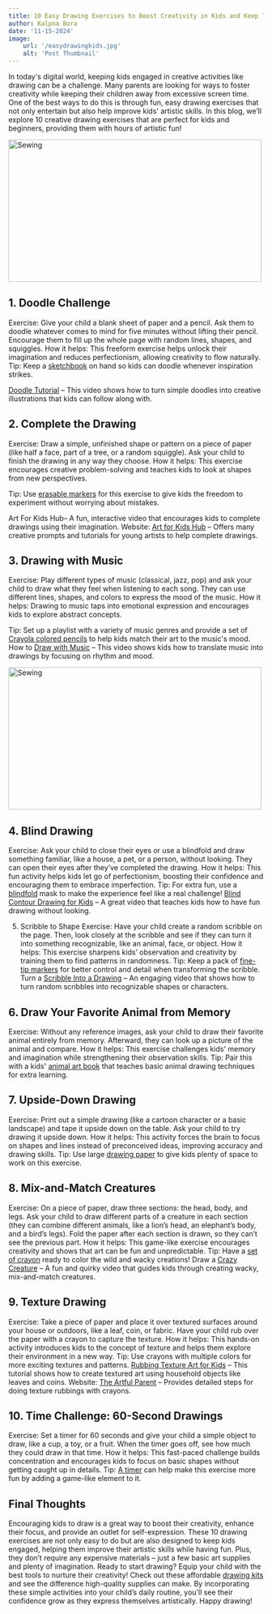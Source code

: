 ```yaml
---
title: 10 Easy Drawing Exercises to Boost Creativity in Kids and Keep Them Engaged
author: Kalpna Bora
date: '11-15-2024'
image:
    url: '/easydrawingkids.jpg'
    alt: 'Post Thumbnail'
---
```


In today's digital world, keeping kids engaged in creative activities like drawing can be a challenge.
Many parents are looking for ways to foster creativity while keeping their children away from excessive screen time. 
One of the best ways to do this is through fun, easy drawing exercises that not only entertain but also help improve kids' 
artistic skills. In this blog, we’ll explore 10 creative drawing exercises that are perfect for kids and beginners, 
providing them with hours of artistic fun!

<div class="center">
  <img class="pro-img" width="500px" height="281" src="/easydrawingkids.jpg" alt="Sewing" />
</div>

## 1. Doodle Challenge

Exercise: Give your child a blank sheet of paper and a pencil. Ask them to doodle whatever comes to mind for five minutes without lifting their pencil. Encourage them to fill up the whole page with random lines, shapes, and squiggles.
How it helps: This freeform exercise helps unlock their imagination and reduces perfectionism, allowing creativity to flow naturally.
Tip: Keep a [sketchbook](https://amzn.to/4eWrlgX) on hand so kids can doodle whenever inspiration strikes.

[Doodle Tutorial](https://youtu.be/EGLXOVhxLco?si=QcvW0K-jj-NOW6LU) – This video shows how to turn simple doodles into creative illustrations that kids can follow along with.

## 2. Complete the Drawing
Exercise: Draw a simple, unfinished shape or pattern on a piece of paper (like half a face, part of a tree, or a random squiggle). Ask your child to finish the drawing in any way they choose.
How it helps: This exercise encourages creative problem-solving and teaches kids to look at shapes from new perspectives.

Tip: Use [erasable markers](https://amzn.to/3Yn2cVk) for this exercise to give kids the freedom to experiment without worrying about mistakes.

Art For Kids Hub– A fun, interactive video that encourages kids to complete drawings using their imagination.
Website: [Art for Kids Hub](https://youtu.be/xJlm8SyR6Y8?si=NKyIWzYxX08rpCOM) – Offers many creative prompts and tutorials for young 
artists to help complete drawings.

## 3. Drawing with Music
Exercise: Play different types of music (classical, jazz, pop) and ask your child to draw what they feel when listening to each song. 
They can use different lines, shapes, and colors to express the mood of the music.
How it helps: Drawing to music taps into emotional expression and encourages kids to explore abstract concepts.

Tip: Set up a playlist with a variety of music genres and provide a set of [Crayola colored pencils](https://amzn.to/3YF9nKg)
to help kids match their art
to the music's mood.
How to [Draw with Music](https://youtu.be/aOGSykgrYwk?si=_N7YIHNaoTyIxv16) – This video shows kids how to translate music into drawings by focusing on rhythm and mood.

<div class="center">
  <img class="pro-img" width="500px" height="281" src="/easydrawingkids2.jpg" alt="Sewing" />
</div>

## 4. Blind Drawing
Exercise: Ask your child to close their eyes or use a blindfold and draw something familiar, like a house, a pet, or a person, 
without looking. They can open their eyes after they’ve completed the drawing.
How it helps: This fun activity helps kids let go of perfectionism, boosting their confidence and encouraging them to embrace
imperfection.
Tip: For extra fun, use a [blindfold](https://amzn.to/3BQQRFx) mask to make the experience feel like a real challenge!
[Blind Contour Drawing for Kids](https://youtu.be/K_Y9mPn9F38?si=PGjwW0zeBgtr2Oig) – A great video that teaches kids how to have fun 
drawing without looking.

5. Scribble to Shape
Exercise: Have your child create a random scribble on the page. Then, look closely at the scribble and see if they can turn it
into something recognizable, like an animal, face, or object.
How it helps: This exercise sharpens kids’ observation and creativity by training them to find patterns in randomness.
Tip: Keep a pack of [fine-tip markers](https://amzn.to/4f1XYde) for better control and detail when transforming the
scribble.
Turn a [Scribble Into a Drawing](https://youtu.be/9UTU7wM-BLI?si=KIdtC3rRLiBfh8CY) – An engaging video that shows how to turn random
scribbles into recognizable shapes or characters.

## 6. Draw Your Favorite Animal from Memory
Exercise: Without any reference images, ask your child to draw their favorite animal entirely from memory. Afterward, 
they can look up a picture of the animal and compare.
How it helps: This exercise challenges kids' memory and imagination while strengthening their observation skills.
Tip: Pair this with a kids' [animal art book](https://amzn.to/3YAv260) that teaches basic animal drawing techniques for extra learning.

## 7. Upside-Down Drawing
Exercise: Print out a simple drawing (like a cartoon character or a basic landscape) and tape it upside down on the table.
Ask your child to try drawing it upside down.
How it helps: This activity forces the brain to focus on shapes and lines instead of preconceived ideas, improving accuracy and drawing skills.
Tip: Use large [drawing paper](https://amzn.to/40nrrtD) to give kids plenty of space to work on this exercise.

## 8. Mix-and-Match Creatures
Exercise: On a piece of paper, draw three sections: the head, body, and legs. Ask your child to draw different parts of a creature 
in each section (they can combine different animals, 
like a lion’s head, an elephant’s body, and a bird’s legs). Fold the paper after each section is drawn, so they can’t see the previous part.
How it helps: This game-like exercise encourages creativity and shows that art can be fun and unpredictable.
Tip: Have a [set of crayon](https://amzn.to/3BUYuL7) ready to color the wild and wacky creations!
Draw a [Crazy Creature](https://youtu.be/36FBHAEr-gc?si=N43ozQenuSjVrHwY) – A fun and quirky video that guides kids through creating wacky, mix-and-match creatures.

## 9. Texture Drawing
Exercise: Take a piece of paper and place it over textured surfaces around your house or outdoors, like a leaf, coin, or fabric. Have your child rub over
the paper with a crayon to capture the texture.
How it helps: This hands-on activity introduces kids to the concept of texture and helps them explore their environment in a new way.
Tip: Use crayons with multiple colors for more exciting textures and patterns.
[Rubbing Texture Art for Kids](https://youtu.be/fgpM-igiWO8?si=_nT17dRWppSsgumV) – This tutorial shows how to create textured art using household objects like leaves and coins.
Website: [The Artful Parent](https://artfulparent.com/) – Provides detailed steps for doing texture rubbings with crayons.

## 10. Time Challenge: 60-Second Drawings
Exercise: Set a timer for 60 seconds and give your child a simple object to draw, like a cup, a toy, or a fruit. When the timer goes off, see how much they could draw in that time.
How it helps: This fast-paced challenge builds concentration and encourages kids to focus on basic shapes without getting caught up in details.
Tip: [A timer](https://amzn.to/40lD2cr) can help make this exercise more fun by adding a game-like element to it.

## Final Thoughts
Encouraging kids to draw is a great way to boost their creativity, enhance their focus, and provide an outlet for self-expression. These 
10 drawing exercises are not only easy to do but are also designed to keep kids engaged, helping them improve their artistic skills while 
having fun. Plus, they don’t require any expensive materials – just a few basic art supplies and plenty of imagination.
Ready to start drawing? Equip your child with the best tools to nurture their creativity! Check out these 
affordable [drawing kits](https://amzn.to/4fkZRkZ) and see the difference high-quality supplies can make. 
By incorporating these simple activities into your child’s daily routine, 
you'll see their confidence grow as they express themselves artistically. Happy drawing!




















   
